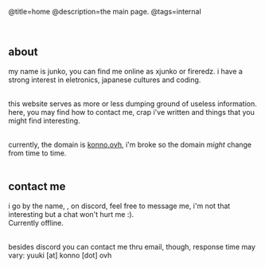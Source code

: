 @title=home
@description=the main page.
@tags=internal

<br />

## about

my name is junko, you can find me online as xjunko or fireredz. i have a strong interest in eletronics, japanese cultures and coding. 
<br /><br />

this website serves as more or less dumping ground of useless information. here, you may find how to contact me, crap i've written and things that you might find interesting.
<br /><br />

currently, the domain is [konno.ovh](https://konno.ovh), i'm broke so the domain <i>might</i> change from time to time.
<br /><br />

## contact me

i go by the name, <a id="discord-name"></a>, on discord, feel free to message me, i'm not that interesting but a chat won't hurt me :).
<br />
Currently <a id='discord-status-about'>offline</a>.
<br /><br />

besides discord you can contact me thru email, though, response time may vary:
yuuki [at] konno [dot] ovh